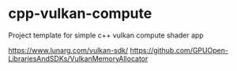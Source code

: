 # cpp-vulkan-compute
Project template for simple c++ vulkan compute shader app

https://www.lunarg.com/vulkan-sdk/
https://github.com/GPUOpen-LibrariesAndSDKs/VulkanMemoryAllocator